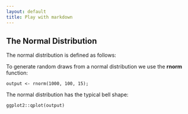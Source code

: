 ```yaml
---
layout: default
title: Play with markdown
---
```


## The Normal Distribution

The normal distribution is defined as follows:

To generate random draws from a normal distribution we use the **rnorm** function:

```{r block1}
output <- rnorm(1000, 100, 15);
```

The normal distribution has the typical bell shape:

```{r block2, fig.width=8, fig.height=5}
ggplot2::qplot(output)
```
